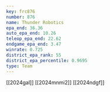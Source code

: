 ```yaml
---
key: frc876
number: 876
name: Thunder Robotics
epa_end: 36.36
auto_epa_end: 10.26
teleop_epa_end: 22.62
endgame_epa_end: 3.47
winrate: 0.725
district_epa_rank: 55
district_epa_percentile: 0.9695
type: Team
---
```

[[2024gal]]
[[2024mnmi2]]
[[2024ndgf]]
